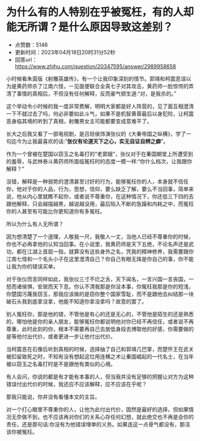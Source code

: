 # 为什么有的人特别在乎被冤枉，有的人却能无所谓？是什么原因导致这差别？
- 点赞数：5146
- 更新时间：2023年04月18日20时31分52秒
- 回答url：https://www.zhihu.com/question/20347595/answer/2989958658
<body>
 <p data-pid="YxXmsAmV">小时候看朱茵版《射雕英雄传》，有一个让我印象深刻的情节。郭靖和柯震恶误以为是黄药师杀了江南六怪，一见面便联合全真七子对其攻击，黄药师一脸惊愕的弄清了事情的真相后，不但没有任何解释，反而豪气顿生道:“对，是我杀的。”</p>
 <p data-pid="DhpKO8dQ">这个举动令小时候的我一度非常费解，明明大家都是好人阵营的，见了面互相澄清一下不就过去了吗，何必非要如此斗气，如果不是机智黄蓉最后以身犯险，让柯震恶身临其境的听到了真相，射雕男女主可能都要变成意难平了。</p>
 <p data-pid="jRLA6xty">长大之后我又看了一部电视剧，是吕轻侯饰演张仪的《大秦帝国之纵横》，学了一句迄今为止我最喜欢的话:“<b>张仪有论道天下之心，实无自证自辨之癖</b>”。</p>
 <p data-pid="KnQUqntB">作为一个曾被在楚国以窃玉之名毒打的“老窦娥”，张仪对于在秦国朝堂上所遭受到的羞辱，与武林泰斗黄药师所面临冤枉时的态度一模一样:“你什么档次，让我跟你解释？”</p>
 <p data-pid="nlCIzjBt">没错，解释是一种弱势的澄清甚至讨好的行为，能够冤枉你的人，本身就不信任你，他对于你的人品，行为，思想，信仰，要么缺乏了解，要么不当回事，简单来说，他从内心里就瞧不起你，或者说不尊重你，在这种情况下，你还低三下四的去跟他解释，只会越描越黑，越说越没用，最后陷入不断的急躁和内耗之中，而冤枉你的人甚至有可能比你更知道你有多冤枉。</p>
 <p data-pid="Mob1xDpo">所以为什么有人无所谓？</p>
 <p data-pid="I25Ab3Y3">因为想清楚了一个道理，人敬我一尺，我敬人一丈，当他人已经不尊重你的时候，你也不必再拿他的认知当回事。在小说里，我黄药师是天下五绝，不论名声还是武功，都在江湖上首屈一指，就算没有这些身外之名，凭我的精神修养，我需要跟你江南七怪和一个毛头小子在这里澄清自己？你自己有眼无珠是你自己的事，你不能让我为你的错误买单。</p>
 <p data-pid="O9UaCgaN">对于张仪而言同样如此，我张仪三寸不烂之舌，天下闻名，一言兴国一言丧国，一怒而诸侯惧，安居而天下息。你认不清我那是你没本事，你冤枉我那是你的短浅，你楚国污蔑我窃玉，那我应该做的是窃你整个国家雪耻，而不是跟他去纠结那一块破石头我到底拿没拿，他能不知道你拿没拿吗？故意的罢了。</p>
 <p data-pid="U6khYDWX">别人冤枉你，那是他的错，不管他是有心的还是无心的，不管他是陌生的还是熟悉的，哪怕他是你的亲人朋友，能够冤枉你都说明他对你已经不再信任，或者说不再尊重，此时此刻的你，根本不需要再自己去放低身段去博取他的好感，你需要做的是等他付出代价，或者更进一步让他付出代价。</p>
 <p data-pid="FJjEmjNM">当柯震恶在石像后听到真相的时候，选择抽了自己和郭靖几巴掌，而楚怀王在武关被扣留致死之时，不知有没有想起这位用连横之术让秦国崛起的一代名士，在当年被以窃玉之名毒打时是不是跟他有类似的心境。</p>
 <p data-pid="H8sQ3CHX">有人会问，你说的都是有才能有本事的人，但当我并没有足够的把握让对方为这种错误付出代价的时候，我还应不应该解释，应不应该在乎呢？</p>
 <p data-pid="3q3ARy-f">那我只能说，你并没有看懂本文的主旨。</p>
 <p data-pid="6gGO7BF0">对一个打心眼里不尊重你的人，让他为此付出代价，固然是最好的选择，但如果情况无奈做不到，也不应该再对你们的关系心存任何幻想，就此绝交也不再是会你的责任，还是那句话:你没有为他错误埋单的义务。如果连这一点骨气都没有，那活该你被冤枉。</p>
</body>